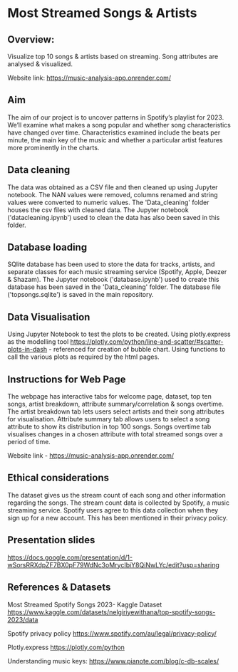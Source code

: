 # Most Streamed Songs & Artists

## Overview:
Visualize top 10 songs & artists based on streaming. Song attributes are analysed & visualized.

Website link: https://music-analysis-app.onrender.com/

## Aim
The aim of our project is to uncover patterns in Spotify’s playlist for 2023. We’ll examine what makes a song popular and whether song characteristics have changed over time.
Characteristics examined include the beats per minute, the main key of the music and whether a particular artist features more prominently in the charts.

## Data cleaning 
The data was obtained as a CSV file and then cleaned up using Jupyter notebook. The NAN values were removed, columns renamed and string values were converted to numeric values. The 'Data_cleaning' folder houses the csv files with cleaned data.
The Jupyter notebook ('datacleaning.ipynb') used to clean the data has also been saved in this folder.

## Database loading
SQlite database has been used to store the data for tracks, artists, and separate classes for each music streaming service (Spotify, Apple, Deezer & Shazam). 
The Jupyter notebook ('database.ipynb') used to create this database has been saved in the 'Data_cleaning' folder.
The database file ('topsongs.sqlite') is saved in the main repository.

## Data Visualisation
Using Jupyter Notebook to test the plots to be created. Using plotly.express as the modelling tool
https://plotly.com/python/line-and-scatter/#scatter-plots-in-dash - referenced for creation of bubble chart.
Using functions to call the various plots as required by the html pages.

## Instructions for Web Page
The webpage has interactive tabs for welcome page, dataset, top ten songs, artist breakdown, attribute summary/correlation & songs overtime.
The artist breakdown tab lets users select artists and their song attributes for visualisation.
Attribute summary tab allows users to select a song attribute to show its distribution in top 100 songs.
Songs overtime tab visualises changes in a chosen attribute with total streamed songs over a period of time.

Website link - https://music-analysis-app.onrender.com/

## Ethical considerations
The dataset gives us the stream count of each song and other information regarding the songs. The stream count data is collected by Spotify, a music streaming service. Spotify users agree to this data collection when they sign up for a new account. This has been mentioned in their privacy policy.

## Presentation slides
https://docs.google.com/presentation/d/1-wSorsRRXdpZF7BX0pF79WdNc3oMrycIbiY8QiNwLYc/edit?usp=sharing

## References & Datasets

Most Streamed Spotify Songs 2023- Kaggle Dataset https://www.kaggle.com/datasets/nelgiriyewithana/top-spotify-songs-2023/data

Spotify privacy policy https://www.spotify.com/au/legal/privacy-policy/

Plotly.express https://plotly.com/python

Understanding music keys: https://www.pianote.com/blog/c-db-scales/ 




